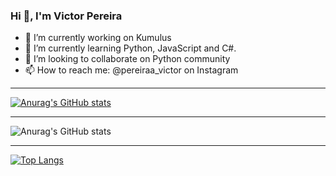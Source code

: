 ### Hi 👋, I'm Victor Pereira



- 🔭 I’m currently working on Kumulus
- 🌱 I’m currently learning Python, JavaScript and C#.
- 👯 I’m looking to collaborate on Python community
- 📫 How to reach me: @pereiraa_victor on Instagram

---

[![Anurag's GitHub stats](https://github-readme-stats.vercel.app/api?username=Lnvictor&theme=radical)](https://github.com/anuraghazra/github-readme-stats) 

---

![Anurag's GitHub stats](https://github-readme-stats.vercel.app/api?username=Lnvictor&show_icons=true&theme=radical)

---

[![Top Langs](https://github-readme-stats.vercel.app/api/top-langs/?username=Lnvictor&theme=radical)](https://github.com/anuraghazra/github-readme-stats)

